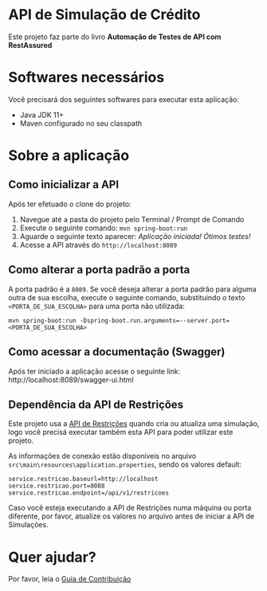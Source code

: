 # API de Simulação de Crédito
Este projeto faz parte do livro **Automação de Testes de API com RestAssured**

# Softwares necessários
Você precisará dos seguintes softwares para executar esta aplicação:
* Java JDK 11+
* Maven configurado no seu classpath

# Sobre a aplicação

## Como inicializar a API
Após ter efetuado o clone do projeto:
1. Navegue até a pasta do projeto pelo Terminal / Prompt de Comando
2. Execute o seguinte comando: `mvn spring-boot:run`
3. Aguarde o seguinte texto aparecer: _Aplicação iniciada! Ótimos testes!_
4. Acesse a API através do `http://localhost:8089`

## Como alterar a porta padrão a porta
A porta padrão é a `8089`.
Se você deseja alterar a porta padrão para alguma outra de sua escolha, execute o seguinte comando, substituindo
o texto `<PORTA_DE_SUA_ESCOLHA>` para uma porta não utilizada:
```
mvn spring-boot:run -Dspring-boot.run.arguments=--server.port=<PORTA_DE_SUA_ESCOLHA>
```

## Como acessar a documentação (Swagger)
Após ter iniciado a aplicação acesse o seguinte link: http://localhost:8089/swagger-ui.html

## Dependência da API de Restrições
Este projeto usa a [API de Restrições](https://github.com/eliasnogueira/restricao-credito-api) quando cria ou atualiza uma simulação, logo você precisá executar também 
esta API para poder utilizar este projeto.

As informações de conexão estão disponíveis no arquivo `src\main\resources\application.properties`, sendo os valores default:

```properties
service.restricao.baseurl=http://localhost
service.restricao.port=8088
service.restricao.endpoint=/api/v1/restricoes
```

Caso você esteja executando a API de Restrições numa máquina ou porta diferente, por favor, atualize os valores no 
arquivo antes de iniciar a API de Simulações.

# Quer ajudar?
Por favor, leia o [Guia de Contribuição](CONTRIBUTING.md)
